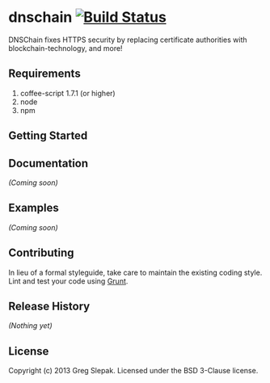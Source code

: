 # dnschain [![Build Status](https://secure.travis-ci.org/okTurtles/dnschain.png?branch=master)](http://travis-ci.org/okTurtles/dnschain)

DNSChain fixes HTTPS security by replacing certificate authorities with blockchain-technology, and more!

## Requirements

1. coffee-script 1.7.1 (or higher)
2. node
3. npm

## Getting Started
<!-- Install the module with: `npm install dnschain`

```javascript
var dnschain = require('dnschain');
dnschain.awesome(); // "awesome"
```
 -->
## Documentation
_(Coming soon)_

## Examples
_(Coming soon)_

## Contributing
In lieu of a formal styleguide, take care to maintain the existing coding style. Lint and test your code using [Grunt](http://gruntjs.com/).

## Release History
_(Nothing yet)_

## License
Copyright (c) 2013 Greg Slepak. Licensed under the BSD 3-Clause license.
